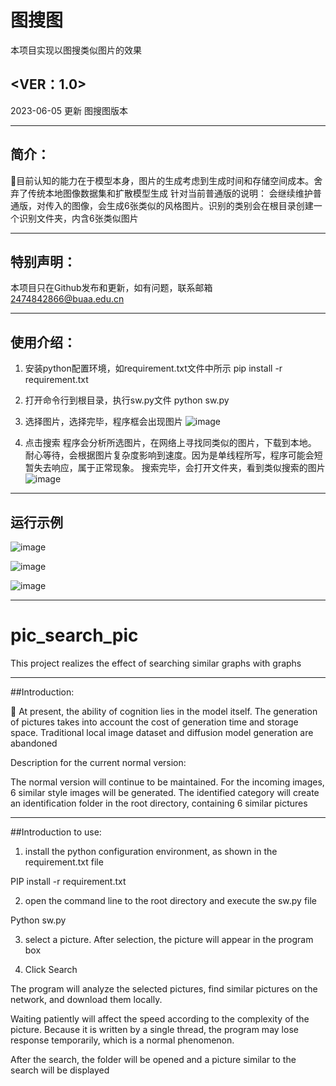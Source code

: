 # 图搜图
本项目实现以图搜类似图片的效果


<VER：1.0>
---------------------
2023-06-05 更新
图搜图版本

---------------------
## 简介：
🥇目前认知的能力在于模型本身，图片的生成考虑到生成时间和存储空间成本。舍弃了传统本地图像数据集和扩散模型生成
针对当前普通版的说明：
会继续维护普通版，对传入的图像，会生成6张类似的风格图片。识别的类别会在根目录创建一个识别文件夹，内含6张类似图片

----------------------
## 特别声明：
本项目只在Github发布和更新，如有问题，联系邮箱  2474842866@buaa.edu.cn

-----------------------
## 使用介绍：

1. 安装python配置环境，如requirement.txt文件中所示
pip install -r requirement.txt

2. 打开命令行到根目录，执行sw.py文件
python sw.py

3. 选择图片，选择完毕，程序框会出现图片
![image](https://github.com/haimianxing/pic_search_pic/assets/64762650/58c5b674-a49b-4fe4-98a4-c6448190b4e6)


4. 点击搜索
程序会分析所选图片，在网络上寻找同类似的图片，下载到本地。
耐心等待，会根据图片复杂度影响到速度。因为是单线程所写，程序可能会短暂失去响应，属于正常现象。
搜索完毕，会打开文件夹，看到类似搜索的图片
![image](https://github.com/haimianxing/pic_search_pic/assets/64762650/4a6a804c-0e7f-4e17-a9f9-66cc094e22f3)

-------------------------
## 运行示例
![image](https://github.com/haimianxing/pic_search_pic/assets/64762650/b3748e04-ce52-4eaf-8600-df40935a6895)

![image](https://github.com/haimianxing/pic_search_pic/assets/64762650/4ee69a6e-e908-4d0a-a96e-fec621d4d86d)

![image](https://github.com/haimianxing/pic_search_pic/assets/64762650/4580bf73-f7fc-4a40-8567-96419ff2a658)


-------------------------
# pic_search_pic
This project realizes the effect of searching similar graphs with graphs


---------------------

##Introduction:

🥇 At present, the ability of cognition lies in the model itself. The generation of pictures takes into account the cost of generation time and storage space. Traditional local image dataset and diffusion model generation are abandoned

Description for the current normal version:

The normal version will continue to be maintained. For the incoming images, 6 similar style images will be generated. The identified category will create an identification folder in the root directory, containing 6 similar pictures

-----------------------------
##Introduction to use:



1. install the python configuration environment, as shown in the requirement.txt file

PIP install -r requirement.txt



2. open the command line to the root directory and execute the sw.py file

Python sw.py

3. select a picture. After selection, the picture will appear in the program box

4. Click Search

The program will analyze the selected pictures, find similar pictures on the network, and download them locally.

Waiting patiently will affect the speed according to the complexity of the picture. Because it is written by a single thread, the program may lose response temporarily, which is a normal phenomenon.

After the search, the folder will be opened and a picture similar to the search will be displayed
